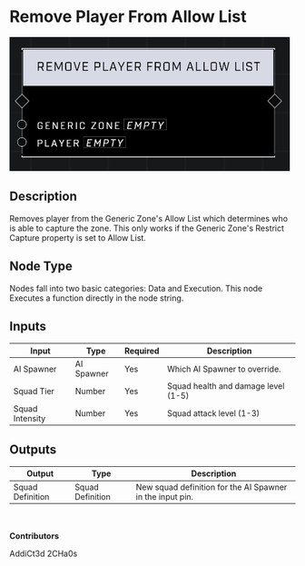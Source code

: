 # Remove Player From Allow List
![alt text](../../../.gitbook/assets/remove-player-from-allow-list.png)
## Description
Removes player from the Generic Zone's Allow List which determines who is able to capture the zone. This only works if the Generic Zone's Restrict Capture property is set to Allow List.

## Node Type
Nodes fall into two basic categories: Data and Execution. This node Executes a function directly in the node string.

## Inputs
| Input | Type | Required | Description |
|------------------|------------------|----------|--------------------------------------------------------------|
| AI Spawner | AI Spawner | Yes | Which AI Spawner to override. |
| Squad Tier | Number | Yes | Squad health and damage level (1-5) |
| Squad Intensity | Number | Yes | Squad attack level (1-3) |

## Outputs
| Output | Type | Description |
|------------------|------------------|--------------------------------------------------------------|
| Squad Definition | Squad Definition | New squad definition for the AI Spawner in the input pin. |


\
\
**Contributors**

AddiCt3d 2CHa0s